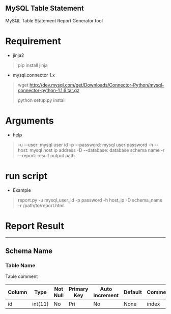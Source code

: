MySQL Table Statement
---------------------

MySQL Table Statement Report Generator tool

# Requirement

* jinja2

> pip install jinja

* mysql.connector 1.x

> wget http://dev.mysql.com/get/Downloads/Connector-Python/mysql-connector-python-1.1.6.tar.gz
>
> python setup.py install


# Arguments

* help

> -u --user: mysql user id
> -p --password: mysql user password
> -h --host: mysql host ip address
> -D --database: database schema name
> -r --report: result output path

# run script

* Example

> report.py -u mysql_user_id -p password -h host_ip -D schema_name -r /path/to/report.html


# Report Result
---------------

## Schema Name

### Table Name

Table comment

Column | Type    | Not Null | Primary Key | Auto Increment | Default | Comment
------ | ------- | -------- | ----------- | -------------- | ------- | -------
id     | int(11) | No       | Pri         | No             | None    | index

